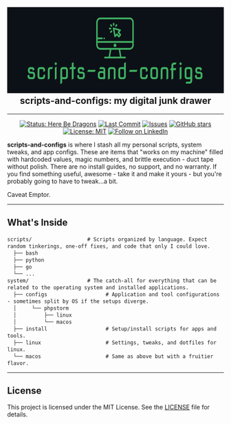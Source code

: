 <h2 align="center">
    <img height="200" alt="scripts-and-configs" src="images/header-scripts-and-configs.png" />
    <br>
    scripts-and-configs: my digital junk drawer
</h2>

---

<div align="center">

[![Status: Here Be Dragons](https://img.shields.io/badge/status-here%20be%20dragons-orange?style=flat-square)](https://github.com/DChason/scripts-and-configs)
[![Last Commit](https://img.shields.io/github/last-commit/DChason/scripts-and-configs.svg)](https://github.com/DChason/scripts-and-configs/commits/main)
[![Issues](https://img.shields.io/github/issues/DChason/scripts-and-configs.svg)](https://github.com/DChason/scripts-and-configs/issues)
[![GitHub stars](https://img.shields.io/github/stars/DChason/scripts-and-configs.svg)](https://github.com/DChason/scripts-and-configs/stargazers)
[![License: MIT](https://img.shields.io/badge/License-MIT-yellow.svg)](LICENSE)
[![Follow on LinkedIn](https://img.shields.io/badge/Follow%20me-LinkedIn-blue?logo=linkedin)](https://www.linkedin.com/in/damienchason/)

</div>


**scripts-and-configs** is where I stash all my personal scripts, system tweaks, and app configs. These are items that "works on my machine" filled with hardcoded values, magic numbers, and brittle execution - duct tape without polish. There are no install guides, no support, and no warranty. If you find something useful, awesome - take it and make it yours - but you're probably going to have to tweak...a bit.

Caveat Emptor.

---

## What's Inside

```plaintext
scripts/                  # Scripts organized by language. Expect random tinkerings, one-off fixes, and code that only I could love.
  ├── bash               
  ├── python             
  ├── go                 
  └── ...                 
system/                   # The catch-all for everything that can be related to the operating system and installed applications.
  ├── configs                   # Application and tool configurations - sometimes split by OS if the setups diverge.
  │     └── phpstorm       
  │         ├── linux    
  │         └── macos    
  ├── install                   # Setup/install scripts for apps and tools.
  ├── linux                     # Settings, tweaks, and dotfiles for linux.
  └── macos                     # Same as above but with a fruitier flavor.
```

---

## License

This project is licensed under the MIT License. See the [LICENSE](LICENSE) file for details.